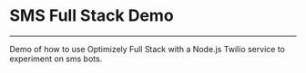 # SMS Full Stack Demo
---

Demo of how to use Optimizely Full Stack with a Node.js Twilio service to experiment on sms bots.

